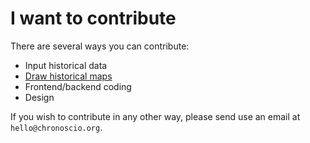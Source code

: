 # I want to contribute

There are several ways you can contribute:

- Input historical data
- [Draw historical maps](/contribute/draw_historical_maps.md)
- Frontend/backend coding
- Design

If you wish to contribute in any other way, please send use an email at `hello@chronoscio.org`.
